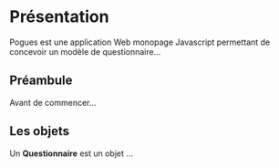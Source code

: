 # Présentation

Pogues est une application Web monopage Javascript permettant de concevoir un modèle de questionnaire...

## Préambule

Avant de commencer...

## Les objets

Un **Questionnaire** est un objet ...